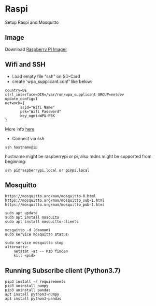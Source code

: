 # Raspi
Setup Raspi and Mosquitto

## Image
Download  [Raspberry Pi Imager](https://www.raspberrypi.org/documentation/installation/installing-images/)
## Wifi and SSH
+ Load empty file "ssh" on SD-Card
+ create 'wpa_supplicant.conf' like below:

```
country=DE
ctrl_interface=DIR=/var/run/wpa_supplicant GROUP=netdev
update_config=1
network={
       ssid="Wifi Name"
       psk="Wifi Password"
       key_mgmt=WPA-PSK
}
```
More info [here](https://www.raspberrypi.org/documentation/configuration/wireless/wireless-cli.md)
+ Connect via ssh
```
ssh hostname@ip
```
hostname might be raspberrypi or pi, also mdns might be supported from beginning:
```
ssh pi@raspberrypi.local or pi@pi.local
```
## Mosquitto
```
https://mosquitto.org/man/mosquitto-8.html
https://mosquitto.org/man/mosquitto_sub-1.html
https://mosquitto.org/man/mosquitto_pub-1.html

sudo apt update
sudo apt install mosquito
sudo apt install mosquitto-clients

mosquitto -d (deamon)
sudo service mosquitto status

sudo service mosquitto stop
alternativ:
	netstat -at -- PID finden
	kill <pid>

```

## Running Subscribe client (Python3.7)
```
pip3 install -r requirements
pip3 uninstall numpy
pip3 uninstall pandas
apt install python3-numpy
apt install python3-pandas
```
